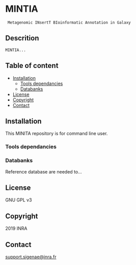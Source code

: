 # MINTIA
     Metagenomic INsertT BIoinformatic Annotation in Galaxy

## Descrition
	MINTIA...

## Table of content
- [Installation](#installation)
	- [Tools dependancies](#tools-dependancies)
	- [Databanks](#databanks)
- [License](#license)
- [Copyright](#copyright)
- [Contact](#contact)

## Installation
This MINITA repository is for command line user.

### Tools dependancies

### Databanks
Reference database are needed to...

## License
GNU GPL v3

## Copyright
2019 INRA

## Contact
support.sigenae@inra.fr
